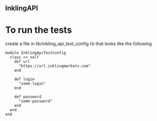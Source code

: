 InklingAPI
----------

To run the tests
================

create a file in lib/inkling_api_test_config.rb that looks like the following

    module InklingApiTestConfig
      class << self
        def url
          "https://url.inklingmarkets.com"
        end

        def login
          "some-login"
        end

        def password
          "some-password"
        end
      end
    end
